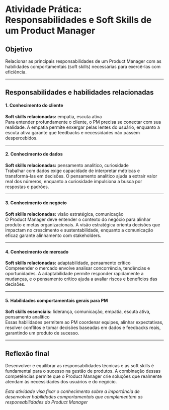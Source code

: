 # Atividade Prática: Responsabilidades e Soft Skills de um Product Manager

## Objetivo  
Relacionar as principais responsabilidades de um Product Manager com as habilidades comportamentais (soft skills) necessárias para exercê-las com eficiência.

---

## Responsabilidades e habilidades relacionadas

#### 1. Conhecimento do cliente  
**Soft skills relacionadas:** empatia, escuta ativa  
Para entender profundamente o cliente, o PM precisa se conectar com sua realidade. A empatia permite enxergar pelas lentes do usuário, enquanto a escuta ativa garante que feedbacks e necessidades não passem despercebidos.

---

#### 2. Conhecimento de dados  
**Soft skills relacionadas:** pensamento analítico, curiosidade  
Trabalhar com dados exige capacidade de interpretar métricas e transformá-las em decisões. O pensamento analítico ajuda a extrair valor real dos números, enquanto a curiosidade impulsiona a busca por respostas e padrões.

---

#### 3. Conhecimento de negócio  
**Soft skills relacionadas:** visão estratégica, comunicação  
O Product Manager deve entender o contexto do negócio para alinhar produto e metas organizacionais. A visão estratégica orienta decisões que impactam no crescimento e sustentabilidade, enquanto a comunicação eficaz garante alinhamento com stakeholders.

---

#### 4. Conhecimento de mercado  
**Soft skills relacionadas:** adaptabilidade, pensamento crítico  
Compreender o mercado envolve analisar concorrência, tendências e oportunidades. A adaptabilidade permite responder rapidamente a mudanças, e o pensamento crítico ajuda a avaliar riscos e benefícios das decisões.

---

#### 5. Habilidades comportamentais gerais para PM  
**Soft skills essenciais:** liderança, comunicação, empatia, escuta ativa, pensamento analítico  
Essas habilidades permitem ao PM coordenar equipes, alinhar expectativas, resolver conflitos e tomar decisões baseadas em dados e feedbacks reais, garantindo um produto de sucesso.

---

## Reflexão final  
Desenvolver e equilibrar as responsabilidades técnicas e as soft skills é fundamental para o sucesso na gestão de produtos. A combinação dessas competências permite que o Product Manager crie soluções que realmente atendam às necessidades dos usuários e do negócio.

*Esta atividade visa fixar o conhecimento sobre a importância de desenvolver habilidades comportamentais que complementam as responsabilidades do Product Manager*
